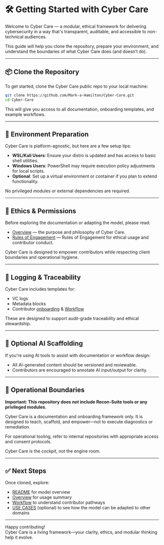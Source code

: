 # 🛠️ Getting Started with Cyber Care

Welcome to Cyber Care — a modular, ethical framework for delivering cybersecurity in a way that's transparent, auditable, and accessible to non-technical audiences.

This guide will help you clone the repository, prepare your environment, and understand the boundaries of what Cyber Care does (and doesn’t do).

---

## 📦 Clone the Repository

To get started, clone the Cyber Care public repo to your local machine:

```bash
git clone https://github.com/Mark-a-Hamilton/Cyber-Care.git
cd Cyber-Care
```

This will give you access to all documentation, onboarding templates, and example workflows.

---

## 🧰 Environment Preparation

Cyber Care is platform-agnostic, but here are a few setup tips:

- **WSL/Kali Users**: Ensure your distro is updated and has access to basic shell utilities.
- **Windows Users**: PowerShell may require execution policy adjustments for local scripts.
- **Optional**: Set up a virtual environment or container if you plan to extend functionality.

No privileged modules or external dependencies are required.

---

## 📜 Ethics & Permissions

Before exploring the documentation or adapting the model, please read:

- [Overview](./overview.md) — the purpose and philosophy of Cyber Care.
- [Rules of Engagement](./roe.md) — Rules of Engagement for ethical usage and contributor conduct.

Cyber Care is designed to empower contributors while respecting client boundaries and operational hygiene.

---

## 🧾 Logging & Traceability

Cyber Care includes templates for:

- VC logs
- Metadata blocks
- Contributor [onboarding](./onboarding.md) & [Workflow](`./workflow.md`)

These are designed to support audit-grade traceability and ethical stewardship.

---

## 🤖 Optional AI Scaffolding

If you're using AI tools to assist with documentation or workflow design:

- All AI-generated content should be versioned and reviewable.
- Contributors are encouraged to annotate AI input/output for clarity.

---

## 🚫 Operational Boundaries

**Important: This repository does *not* include Recon-Suite tools or any privileged modules.**

Cyber Care is a documentation and onboarding framework only. It is designed to teach, scaffold, and empower—not to execute diagnostics or remediation.

For operational tooling, refer to internal repositories with appropriate access and consent protocols.

Cyber Care is the cockpit, not the engine room.

---

## ✅ Next Steps

Once cloned, explore:
- [README](../README.md) for model overview
- [Overview](./overview.md) for usage summary
- [Workflow](./workflow.md) to understand contributor pathways
- [USE CASES](./usecases.md) (optional) to see how the model can be adapted to other domains

---

Happy contributing!  
Cyber Care is a living framework—your clarity, ethics, and modular thinking help it evolve.
